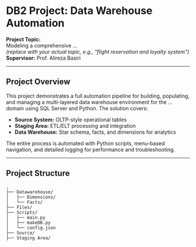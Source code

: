 # DB2 Project: Data Warehouse Automation

**Project Topic:**  
Modeling a comprehensive ...  
*(replace with your actual topic, e.g., "flight reservation and loyalty system")*  
**Supervisor:** Prof. Alireza Basiri

---

## Project Overview

This project demonstrates a full automation pipeline for building, populating, and managing a multi-layered data warehouse environment for the ... domain using SQL Server and Python. The solution covers:

- **Source System:** OLTP-style operational tables  
- **Staging Area:** ETL/ELT processing and integration  
- **Data Warehouse:** Star schema, facts, and dimensions for analytics  

The entire process is automated with Python scripts, menu-based navigation, and detailed logging for performance and troubleshooting.

---

## Project Structure

```text
.
├── Datawarehouse/
│   ├── Dimensions/
│   └── Facts/
├── Files/
├── Scripts/
│   ├── main.py
│   ├── makeDB.py
│   └── config.json
├── Source/
├── Staging Area/
